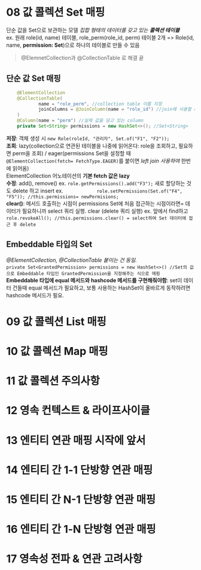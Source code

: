 # 08 값 콜렉션 Set 매핑
단순 값을 Set으로 보관하는 모델
*집합 형태의 데이터를 갖고 있는 **콜렉션 테이블***  
ex. 원래 role(id, name) 테이블, role_perm(role_id, perm) 테이블 2개 => Role(id, name, **permission: Set<String>**)으로 하나의 테이블로 만들 수 있음  
> @ElemnetCollection과 @CollectionTable 로 해결 끝  
## 단순 값 Set 매핑
```java
    @ElementCollection
    @CollectionTable(
            name = "role_perm", //collection table 이름 지정
            joinColumns = @JoinColumn(name = "role_id") //join에 사용할 column 지정
    )
    @Column(name = "perm") //실제 값을 담고 있는 column
    private Set<String> permissions = new HashSet<>(); //Set<String>
```
**저장**: 객체 생성 시 ```new Role(roleId, "관리자", Set.of("F1", "F2")); ```   
**조회**: lazy(collection으로 연관된 테이블을 나중에 읽어온다: role을 조회하고, 필요하면 perm을 조회) / eager(permissions Set을 설정할 때 ```@ElementCollection(fetch= FetchType.EAGER)```를 붙이면 *left join 사용하여* 한번에 읽어옴)  
ElementCollection 어노테이션의 **기본 fetch 값은 lazy**  
**수정**: add(), remove()  ex. ```role.getPermissions().add("F3");```
새로 할당하는 것도 delete 하고 insert  ex. ```            role.setPermissions(Set.of("F4", "F5")); //this.permissions= newPermisions;```  
**clear()**: 메서드 호출하는 시점이 permissions Set에 처음 접근하는 시점이라면= 데이터가 필요하니까 select 쿼리 실행. clear (delete 쿼리 실행)
ex. 앞에서 find하고 ```role.revokeAll(); //this.permissions.clear() = select하여 Set 데이터에 접근 후 delete```  
## Embeddable 타입의 Set
*@ElementCollection, @CollectionTable 붙이는 건 동일.*   
```private Set<GrantedPermission> permissions = new HashSet<>() //Set의 값으로 Embeddable 타입인 GrantedPermission을 지정해주는 식으로 매핑```   
**Embeddable 타입에 equal 메서드와 hashcode 메서드를 구현해줘야함**: set이 데이터 건들때 equal 메서드가 필요하고, 보통 사용하는 HashSet이 올바르게 동작하려면 hashcode 메서드가 필요.  

# 09 값 콜렉션 List 매핑

# 10 값 콜렉션 Map 매핑

# 11 값 콜렉션 주의사항

# 12 영속 컨텍스트 & 라이프사이클

# 13 엔티티 연관 매핑 시작에 앞서

# 14 엔티티 간 1-1 단방향 연관 매핑

# 15 엔티티 간 N-1 단방향 연관 매핑

# 16 엔티티 간 1-N 단방형 연관 매핑

# 17 영속성 전파 & 연관 고려사항

